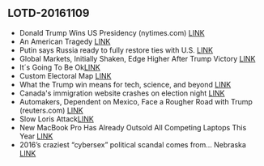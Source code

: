 ## LOTD-20161109

-  Donald Trump Wins US Presidency  (nytimes.com)  [LINK](https://news.slashdot.org/story/16/11/09/010241/donald-trump-wins-us-presidency)
- An American Tragedy [LINK](http://www.newyorker.com/news/news-desk/an-american-tragedy-donald-trump)
- Putin says Russia ready to fully restore ties with U.S. [LINK](http://www.reuters.com/article/usa-election-russia-putin-idUSR4N1D800D?c?)
- Global Markets, Initially Shaken, Edge Higher After Trump Victory [LINK](http://www.nytimes.com/2016/11/10/business/dealbook/stock-markets-election.html)
- It´s Going To Be Ok[LINK](http://waitbutwhy.com/2016/11/its-going-to-be-okay.html)
- Custom Electoral Map [LINK](https://www.surveymonkey.com/elections/map?poll=sm-lv-millennials-cps)
- What the Trump win means for tech, science, and beyond [LINK](http://arstechnica.com/tech-policy/2016/11/what-the-trump-win-means-for-tech-science-and-beyond/)
- Canada's immigration website crashes on election night [LINK](http://www.ctvnews.ca/canada/canada-s-immigration-website-crashes-on-election-night-1.3152231?hootPostID=14d10ea891a36bd74ea02d19ec7cf954)
-  Automakers, Dependent on Mexico, Face a Rougher Road with Trump  (reuters.com)  [LINK](https://tech.slashdot.org/story/16/11/09/1537234/automakers-dependent-on-mexico-face-a-rougher-road-with-trump)
- Slow Loris Attack[LINK](https://www.youtube.com/watch?v=XiFkyR35v2Y)
- New MacBook Pro Has Already Outsold All Competing Laptops This Year [LINK](http://www.macrumors.com/2016/11/09/new-macbook-pro-has-outsold-all-competitors/)
- 2016’s craziest “cybersex” political scandal comes from… Nebraska [LINK](http://arstechnica.com/tech-policy/2016/11/2016s-craziest-cybersex-political-scandal-comes-from-nebraska/)